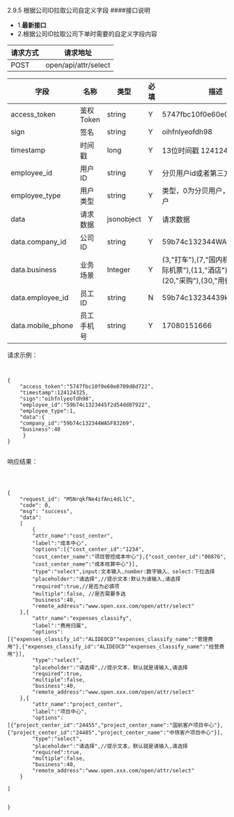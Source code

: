 2.9.5 根据公司ID拉取公司自定义字段
####接口说明
- 1.**最新接口**
- 2.根据公司ID拉取公司下单时需要的自定义字段内容



 请求方式 | 请求地址 
--- | --- 
 POST | open/api/attr/select
 

 字段 | 名称 | 类型 | 必填 | 描述 
 --- | --- | --- | --- | --- 
 access\_token | 鉴权Token | string | Y | 5747fbc10f0e60e0709d8d722 
 sign | 签名 | string | Y | oihfnlyeofdh98 
 timestamp | 时间戳 | long | Y | 13位时间戳  1241243250000 
 employee\_id | 用户ID | string | Y | 分贝用户id或者第三方用户id 
 employee\_type | 用户类型 | string | Y |  类型，0为分贝用户，1为第三方用户 
 data |  请求数据 | jsonobject | Y |请求数据
 data.company_id |公司ID| string | Y |59b74c132344WASF83269
 data.business |业务场景| Integer | Y |(3,"打车"),(7,"国内机票"),(40,"国际机票"),(11,"酒店"),(15,"火车"),(20,"采购"),(30,"用餐"）
 data.employee_id |员工ID| string | N |59b74c13234439kd89ws8ow
 data.mobile_phone |员工手机号| string | Y |17080151666




请求示例：

```


{
    "access_token":"5747fbc10f0e60e0709d8d722",
    "timestamp":124124325,
    "sign":"oihfnlyeofdh98",
    "employee_id":"59b74c1323445f2d54dd07922",
    "employee_type":1,
    "data":{  
    "company_id":"59b74c132344WASF83269",
    "business":40        
     }
}


```

响应结果：

```



{
    "request_id": "M5NrqkfNe4ifAni4dLlC",
    "code": 0,
    "msg": "success",
    "data": 
    [
        {
        "attr_name":"cost_center",
        "label":"成本中心",
        "options":[{"cost_center_id":"1234",
        "cost_center_name":"项目管控成本中心"},{"cost_center_id":"00876",
        "cost_center_name":"成本核算中心"}],
        "type":"select",input:文本输入,number:数字输入、select:下拉选择
        "placeholder":"请选择",//提示文本:默认为请输入,请选择
        "required":true,//是否为必填项
        "multiple":false, //是否需要多选
        "business":40,
        "remote_address":"www.open.xxx.com/open/attr/select"  
    },{
        "attr_name":"expenses_classify",
        "label":"费用归属",
        "options":[{"expenses_classify_id":"ALIDEOCD""expenses_classify_name":"管理费用"},{"expenses_classify_id":"ALIDEOCD""expenses_classify_name":"经营费用"}],
        "type":"select",
        "placeholder":"请选择",//提示文本，默认就是请输入,请选择
        "required":true,
        "multiple":false,
        "business":40,
        "remote_address":"www.open.xxx.com/open/attr/select"
    },{
        "attr_name":"project_center",
        "label":"项目中心",
        "options":[{"project_center_id":"24455","project_center_name":"国航客户项目中心"},{"project_center_id":"24485","project_center_name":"中铁客户项目中心"}],
        "type":"select",
        "placeholder":"请选择",//提示文本，默认就是请输入,请选择
        "required":true,
        "multiple":false,
        "business":40,
        "remote_address":"www.open.xxx.com/open/attr/select"
    }

]
     
    
}




```




